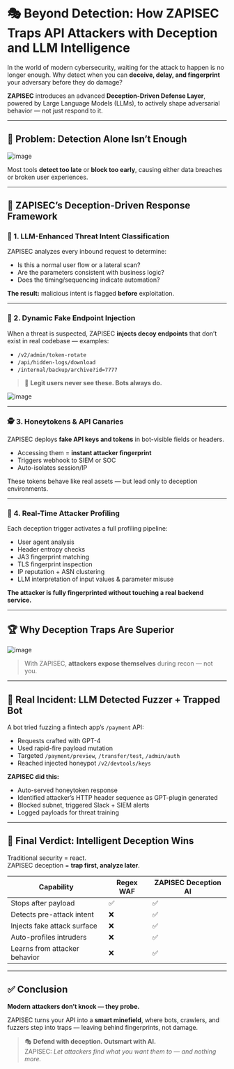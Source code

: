 # 🎭 Beyond Detection: How ZAPISEC Traps API Attackers with Deception and LLM Intelligence

In the world of modern cybersecurity, waiting for the attack to happen is no longer enough. Why detect when you can **deceive, delay, and fingerprint** your adversary before they do damage?

**ZAPISEC** introduces an advanced **Deception-Driven Defense Layer**, powered by Large Language Models (LLMs), to actively shape adversarial behavior — not just respond to it.

---

## 🧨 Problem: Detection Alone Isn’t Enough

![image](https://github.com/user-attachments/assets/c68f58fd-1a51-4ffb-89e7-90cf63aa3bcb)

Most tools **detect too late** or **block too early**, causing either data breaches or broken user experiences.

---

## 🎯 ZAPISEC’s Deception-Driven Response Framework

### 🧠 1. LLM-Enhanced Threat Intent Classification

ZAPISEC analyzes every inbound request to determine:

- Is this a normal user flow or a lateral scan?
- Are the parameters consistent with business logic?
- Does the timing/sequencing indicate automation?

**The result:** malicious intent is flagged **before** exploitation.

---

### 🧱 2. Dynamic Fake Endpoint Injection

When a threat is suspected, ZAPISEC **injects decoy endpoints** that don’t exist in real codebase — examples:

- `/v2/admin/token-rotate`
- `/api/hidden-logs/download`
- `/internal/backup/archive?id=7777`

> 🧪 **Legit users never see these. Bots always do.**

![image](https://github.com/user-attachments/assets/bb62784c-1069-444e-9524-a8170270e5de)

---

### 🕵️ 3. Honeytokens & API Canaries

ZAPISEC deploys **fake API keys and tokens** in bot-visible fields or headers.

- Accessing them = **instant attacker fingerprint**
- Triggers webhook to SIEM or SOC
- Auto-isolates session/IP

These tokens behave like real assets — but lead only to deception environments.

---

### 🔁 4. Real-Time Attacker Profiling

Each deception trigger activates a full profiling pipeline:

- User agent analysis
- Header entropy checks
- JA3 fingerprint matching
- TLS fingerprint inspection
- IP reputation + ASN clustering
- LLM interpretation of input values & parameter misuse

**The attacker is fully fingerprinted without touching a real backend service.**

---

## 🏆 Why Deception Traps Are Superior

![image](https://github.com/user-attachments/assets/89e041ff-74fe-47a6-9ceb-870c06e59fe2)


> With ZAPISEC, **attackers expose themselves** during recon — not you.

---

## 🧪 Real Incident: LLM Detected Fuzzer + Trapped Bot

A bot tried fuzzing a fintech app’s `/payment` API:

- Requests crafted with GPT-4
- Used rapid-fire payload mutation
- Targeted `/payment/preview`, `/transfer/test`, `/admin/auth`
- Reached injected honeypot `/v2/devtools/keys`

**ZAPISEC did this:**

- Auto-served honeytoken response
- Identified attacker’s HTTP header sequence as GPT-plugin generated
- Blocked subnet, triggered Slack + SIEM alerts
- Logged payloads for threat training

---

## 🧠 Final Verdict: Intelligent Deception Wins

Traditional security = react.  
ZAPISEC deception = **trap first, analyze later**.

| Capability                    | Regex WAF      | ZAPISEC Deception AI |
|------------------------------|----------------|-----------------------|
| Stops after payload          | ✅             | ✅                    |
| Detects pre-attack intent    | ❌             | ✅                    |
| Injects fake attack surface  | ❌             | ✅                    |
| Auto-profiles intruders      | ❌             | ✅                    |
| Learns from attacker behavior| ❌             | ✅                    |

---

## ✅ Conclusion

**Modern attackers don’t knock — they probe.**

ZAPISEC turns your API into a **smart minefield**, where bots, crawlers, and fuzzers step into traps — leaving behind fingerprints, not damage.

> 🎭 **Defend with deception. Outsmart with AI.**  
> ZAPISEC: *Let attackers find what you want them to — and nothing more.*

